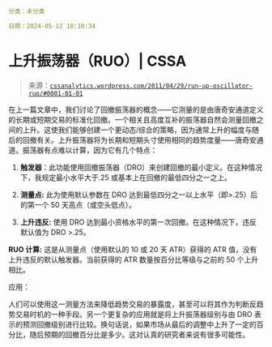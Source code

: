 ```yml

分类：未分类

日期：2024-05-12 18:10:34

```

# 上升振荡器（RUO）| CSSA

> 来源：[`cssanalytics.wordpress.com/2011/04/29/run-up-oscillator-ruo/#0001-01-01`](https://cssanalytics.wordpress.com/2011/04/29/run-up-oscillator-ruo/#0001-01-01)

在上一篇文章中，我们讨论了回撤振荡器的概念——它测量的是由唐奇安通道定义的长期或短期交易的标准化回撤。一个相关且高度互补的振荡器自然会测量回撤之间的上升。这使我们能够创建一个更动态/综合的策略，因为通常上升的幅度与随后的回撤有关。上升振荡器将为长期和短期头寸使用相同的趋势度量——唐奇安通道。振荡器有点难以计算，因为它有几个特点：

1) **触发器**：此功能使用回撤振荡器（DRO）来创建回撤的最小定义。在这种情况下，我规定最小水平大于.25 或基本上在回撤的最低四分之一之上。

2) **测量点:** 此为使用默认参数在 DRO 达到最低四分之一以上水平（即>.25）后的第一个 50 天高点（或空头低点）。

3) **上升违反:** 使用 DRO 达到最小资格水平的第一次回撤。在这种情况下，违反默认值为 DRO >.25。

**RUO 计算:** 这是从测量点（使用默认的 10 或 20 天 ATR）获得的 ATR 值，没有上升违反的默认触发器。当前获得的 ATR 数量按百分比等级与之前的 50 个上升相比。

应用：

人们可以使用这一测量方法来降低趋势交易的暴露度，甚至可以将其作为判断反趋势交易时机的一种手段。另一个更复杂的应用就是将上升振荡器级别与由 DRO 表示的预测回撤级别进行比较。换句话说，如果市场从最后的调整中上升了一定的百分比，随后预期的回撤百分比是多少。这对认真的研究者来说有很多可能性。
